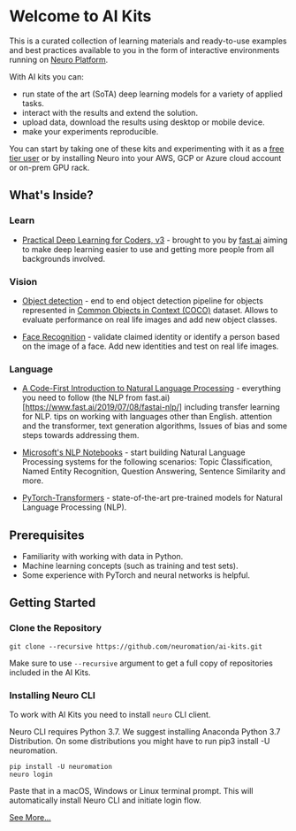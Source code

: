 # Welcome to AI Kits

This is a curated collection of learning materials and ready-to-use examples and best practices available to you in the form of interactive environments running on [Neuro Platform](https://neu.ro).

With AI kits you can:
* run state of the art (SoTA) deep learning models for a variety of applied tasks.
* interact with the results and extend the solution.
* upload data, download the results using desktop or mobile device.
* make your experiments reproducible.

You can start by taking one of these kits and experimenting with it as a [free tier user](https://neu.ro/) or by installing Neuro into your AWS, GCP or Azure cloud account or on-prem GPU rack.

## What's Inside?

### Learn

* [Practical Deep Learning for Coders, v3](course-fast-ai-v3) - brought to you by [fast.ai](https://fast.ai) aiming to make deep learning easier to use and getting more people from all backgrounds involved.

### Vision

* [Object detection](object-detection) - end to end object detection pipeline for objects represented in [Common Objects in Context (COCO)](http://cocodataset.org) dataset. Allows to  evaluate performance on real life images and add new object classes.

* [Face Recognition](face-recognition) - validate claimed identity or identify a person based on the image of a face. Add new identities and test on real life images.

### Language

* [A Code-First Introduction to Natural Language Processing](course-fast-ai-nlp) - everything you need to follow (the NLP from fast.ai)[https://www.fast.ai/2019/07/08/fastai-nlp/] including transfer learning for NLP. tips on working with languages other than English. attention and the transformer, text generation algorithms, Issues of bias and some steps towards addressing them.

* [Microsoft's NLP Notebooks](microsoft-nlp) - start building Natural Language Processing systems for the following scenarios: Topic Classification, Named Entity Recognition, Question Answering, Sentence Similarity and more.

* [PyTorch-Transformers](hugging-face-pytorch-transformers) - state-of-the-art pre-trained models for Natural Language Processing (NLP).

## Prerequisites

* Familiarity with working with data in Python.
* Machine learning concepts (such as training and test sets).
* Some experience with PyTorch and neural networks is helpful.

## Getting Started

### Clone the Repository

```
git clone --recursive https://github.com/neuromation/ai-kits.git
```

Make sure to use `--recursive` argument to get a full copy of repositories included in the AI Kits.


### Installing Neuro CLI

To work with AI Kits you need to install `neuro` CLI client.

Neuro CLI requires Python 3.7. We suggest installing Anaconda Python 3.7 Distribution. On some distributions you might have to run pip3 install -U neuromation.

```shell
pip install -U neuromation
neuro login
```

Paste that in a macOS, Windows or Linux terminal prompt. This will automatically install Neuro CLI and initiate login flow.

[See More...](https://neu.ro/installation)
